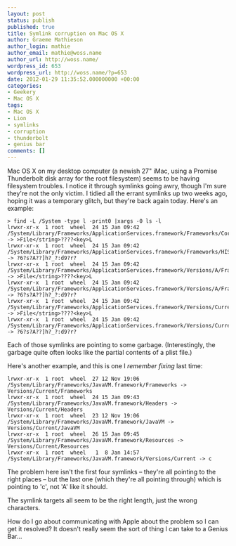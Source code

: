 ```yaml
---
layout: post
status: publish
published: true
title: Symlink corruption on Mac OS X
author: Graeme Mathieson
author_login: mathie
author_email: mathie@woss.name
author_url: http://woss.name/
wordpress_id: 653
wordpress_url: http://woss.name/?p=653
date: 2012-01-29 11:35:52.000000000 +00:00
categories:
- Geekery
- Mac OS X
tags:
- Mac OS X
- Lion
- symlinks
- corruption
- thunderbolt
- genius bar
comments: []
---
```

Mac OS X on my desktop computer (a newish 27" iMac, using a Promise Thunderbolt disk array for the root filesystem) seems to be having filesystem troubles. I notice it through symlinks going awry, though I'm sure they're not the only victim. I tidied all the errant symlinks up two weeks ago, hoping it was a temporary glitch, but they're back again today. Here's an example:

    > find -L /System -type l -print0 |xargs -0 ls -l
    lrwxr-xr-x  1 root  wheel  24 15 Jan 09:42 /System/Library/Frameworks/ApplicationServices.framework/Frameworks/CoreGraphics.framework/Headers -> >File</string>????<key>L
    lrwxr-xr-x  1 root  wheel  24 15 Jan 09:42 /System/Library/Frameworks/ApplicationServices.framework/Frameworks/HIServices.framework/Headers -> ?6?s?A??]h?_?:d9?r?
    lrwxr-xr-x  1 root  wheel  24 15 Jan 09:42 /System/Library/Frameworks/ApplicationServices.framework/Versions/A/Frameworks/CoreGraphics.framework/Headers -> >File</string>????<key>L
    lrwxr-xr-x  1 root  wheel  24 15 Jan 09:42 /System/Library/Frameworks/ApplicationServices.framework/Versions/A/Frameworks/HIServices.framework/Headers -> ?6?s?A??]h?_?:d9?r?
    lrwxr-xr-x  1 root  wheel  24 15 Jan 09:42 /System/Library/Frameworks/ApplicationServices.framework/Versions/Current/Frameworks/CoreGraphics.framework/Headers -> >File</string>????<key>L
    lrwxr-xr-x  1 root  wheel  24 15 Jan 09:42 /System/Library/Frameworks/ApplicationServices.framework/Versions/Current/Frameworks/HIServices.framework/Headers -> ?6?s?A??]h?_?:d9?r?

Each of those symlinks are pointing to some garbage. (Interestingly, the garbage quite often looks like the partial contents of a plist file.)

Here's another example, and this is one I *remember fixing* last time:


    lrwxr-xr-x  1 root  wheel  27 12 Nov 19:06 /System/Library/Frameworks/JavaVM.framework/Frameworks -> Versions/Current/Frameworks
    lrwxr-xr-x  1 root  wheel  24 15 Jan 09:43 /System/Library/Frameworks/JavaVM.framework/Headers -> Versions/Current/Headers
    lrwxr-xr-x  1 root  wheel  23 12 Nov 19:06 /System/Library/Frameworks/JavaVM.framework/JavaVM -> Versions/Current/JavaVM
    lrwxr-xr-x  1 root  wheel  26 15 Jan 09:45 /System/Library/Frameworks/JavaVM.framework/Resources -> Versions/Current/Resources
    lrwxr-xr-x  1 root  wheel   1  8 Jan 14:57 /System/Library/Frameworks/JavaVM.framework/Versions/Current -> c

The problem here isn't the first four symlinks – they're all pointing to the right places – but the last one (which they're all pointing through) which is pointing to 'c', not 'A' like it should.

The symlink targets all seem to be the right length, just the wrong characters.

How do I go about communicating with Apple about the problem so I can get it resolved? It doesn't really seem the sort of thing I can take to a Genius Bar...

